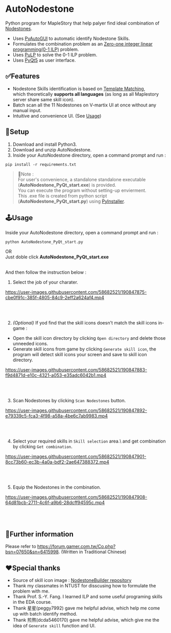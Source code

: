# AutoNodestone
Python program for MapleStory that help palyer find ideal combination of [Nodestones](https://maplestory.nexon.net/micro-site/59387).

- Uses [PyAutoGUI](https://pypi.org/project/PyAutoGUI/) to automatic identify Nodestone Skills.
- Formulates the combination problem as an [Zero-one integer linear programming(0-1 ILP)](https://en.wikipedia.org/wiki/Integer_programming#Variants) problem.
- Uses [PuLP](https://pypi.org/project/PuLP/) to solve the 0-1 ILP problem.
- Uses [PyQt5](https://pypi.org/project/PyQt5/) as user interface.


## ✅Features
- Nodestone Skills identification is based on [Template Matching](https://docs.opencv.org/4.x/d4/dc6/tutorial_py_template_matching.html), \
which theoretically **supports all languages** (as long as all Maplestory server share same skill icon).
- Batch scan all the 11 Nodestones on V-martix UI at once without any manual input.
- Intuitive and convenience UI. (See [Usage](https://github.com/gene5487/AutoNodestone/blob/master/README.md#usage))


## 🔨Setup 
1. Download and install Python3.
2. Download and unzip AutoNodestone.
3. Inside your AutoNodestone directory, open a command prompt and run : 
```
pip install -r requirements.txt
```
>🙌Note :\
>For user's convenience, a standalone standalone executable (**AutoNodestone_PyQt_start.exe**) is provided.\
>You can execute the program without setting-up envierment.\
>This .exe file is created from python script (**AutoNodestone_PyQt_start.py**) using [PyInstaller](https://pypi.org/project/pyinstaller/).


## 🕹Usage
Inside your AutoNodestone directory, open a command prompt and run : 
```
python AutoNodestone_PyQt_start.py
```
OR\
Just doble click **AutoNodestone_PyQt_start.exe**
<br/>

<br/>
And then follow the instruction below :

 1. Select the job of your charater.

https://user-images.githubusercontent.com/58682521/190847875-cbe0f91c-385f-4805-84c9-2eff2a624af4.mp4

<br/>
<br/>

 2. *(Optional)* If yod find that the skill icons doesn't match the skill icons in-game :
  - Open the skill icon directory by clicking `Open directory` and delete those unneeded icons.
  - Generate skill icons from game by clicking `Generate skill icon`, the program will detect skill icons your screen and save to skill icon directory.

https://user-images.githubusercontent.com/58682521/190847883-f9d4871d-e10c-4321-a053-e35adc6042b1.mp4

<br/>
<br/>

 3. Scan Nodestones by clicking `Scan Nodestones` button.

https://user-images.githubusercontent.com/58682521/190847892-e79339c5-fca3-4f98-a58a-4be6c7ab9983.mp4

<br/>
<br/>

 4. Select your required skills in  `Skill selection` area.\ and get combination by clicking `Get combination`.

https://user-images.githubusercontent.com/58682521/190847901-8cc73b60-ec3b-4a0a-bdf2-2ae647388372.mp4

<br/>
<br/>


 5. Equip the Nodestones in the combination.

https://user-images.githubusercontent.com/58682521/190847908-64d81bcb-2711-4c6f-a9b6-28dcff94595c.mp4

<br/>
<br/>

## 📃Further information
Please refer to https://forum.gamer.com.tw/Co.php?bsn=07650&sn=6415998. (Written in Traditional Chinese)



## ❤Special thanks
- Source of skill icon image : [NodestoneBuilder repository](https://github.com/PhantasmicSky/NodestoneBuilder)
- Thank my classmates in NTUST for disscusing how to formulate the problem with me.
- Thank Prof. S.-Y. Fang. I learned ILP and some useful programing skills in the EDA course.
- Thank 星星(peggy7992) gave me helpful advise, which help me come up with batch identify method.
- Thank 煎熬(dcda5460170) gave me helpful advise, which give me the idea of `Generate skill` function and UI.
